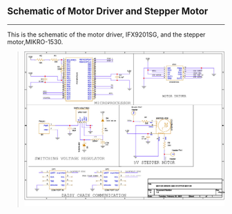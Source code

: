 ## Schematic of Motor Driver and Stepper Motor
-----------------------------------------------
This is the schematic of the motor driver, IFX9201SG, and the stepper motor,MIKRO-1530. 
 

> ![Schematic](./motodrv2.jpg) 
